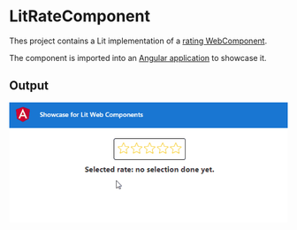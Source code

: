 # LitRateComponent

Thes project contains a Lit implementation of a [rating WebComponent](https://github.com/pacoita/lit-rate-component/blob/main/projects/rate-component/rate-component.ts).

The component is imported into an [Angular application](https://github.com/pacoita/lit-rate-component/tree/main/projects/showcase-web-app/src/app)  to showcase it.

## Output
![](https://github.com/pacoita/lit-rate-component/blob/main/assets/Lit_Element_Rate.gif)

